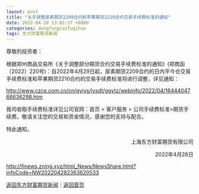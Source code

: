 ```yaml
---
layout: post
title: "关于调整尿素期货2209合约和苹果期货2210合约交易手续费标准的通知"
date: 2022-04-28 13:02:27 +0800
categories: dongfangcaifuqihuo
tags: 东方财富期货新闻
---
```

<p>尊敬的投资者：</p>
 <p>根据郑州商品交易所《关于调整部分期货合约交易手续费标准的通知》(郑商函〔2022〕220号)：自2022年4月29日起，尿素期货2209合约的日内平今仓交易手续费标准和苹果期货2210合约的交易手续费标准将进行调整，详见通知：</p>
 <p><a href="http://www.czce.com.cn/cn/gyjys/jysdt/ggytz/webinfo/2022/04/1644404766636298.htm">http://www.czce.com.cn/cn/gyjys/jysdt/ggytz/webinfo/2022/04/1644404766636298.htm</a></p>
 <p>我司收取手续费标准详见公司官网：首页 &gt; 客户服务 &gt; 公司手续费标准&gt;期货手续费。敬请关注您的交易和资金情况，感谢您的支持与配合。</p>
 <p>特此通知。</p><p style="text-align:right;">上海东方财富期货有限公司</p>
 <p style="text-align:right;">2022年4月28日</p>

<http://finews.zning.xyz/html_News/NewsShare.html?infoCode=NW202204282363620533>

[返回东方财富期货新闻](//finews.withounder.com/category/dongfangcaifuqihuo.html)｜[返回首页](//finews.withounder.com/)